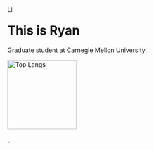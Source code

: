 
<a href="https://www.linkedin.com">
  <img align="left" alt="Linkdein" width="15px" src="https://cdn.jsdelivr.net/npm/simple-icons@v3/icons/linkedin.svg" />
</a>



# This is Ryan
Graduate student at Carnegie Mellon University.


<div align="left">
<img alt="Top Langs" src="https://github-readme-stats.vercel.app/api/top-langs/?username=PrinsYin&amp;layout=compact" height="157px"/>
</div>

、
